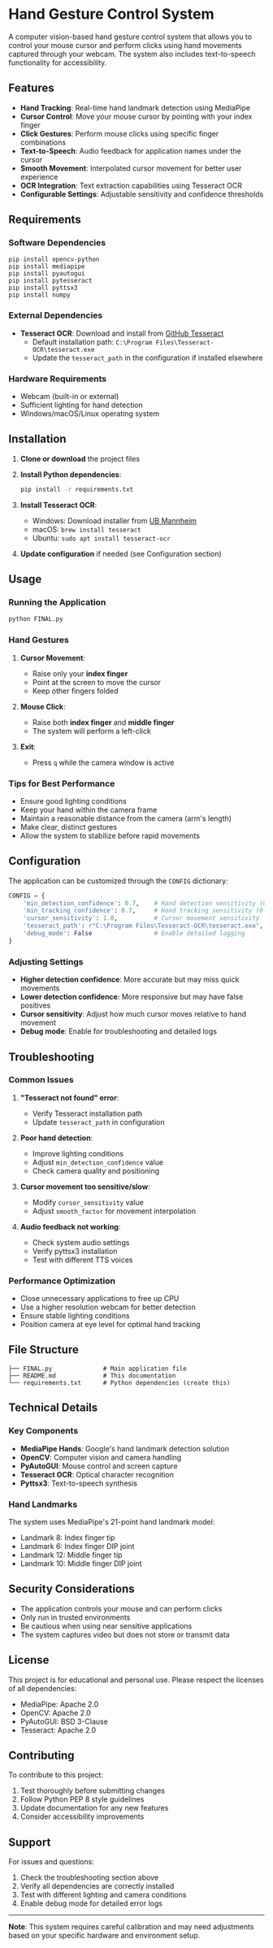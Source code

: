 # Hand Gesture Control System

A computer vision-based hand gesture control system that allows you to control your mouse cursor and perform clicks using hand movements captured through your webcam. The system also includes text-to-speech functionality for accessibility.

## Features

- **Hand Tracking**: Real-time hand landmark detection using MediaPipe
- **Cursor Control**: Move your mouse cursor by pointing with your index finger
- **Click Gestures**: Perform mouse clicks using specific finger combinations
- **Text-to-Speech**: Audio feedback for application names under the cursor
- **Smooth Movement**: Interpolated cursor movement for better user experience
- **OCR Integration**: Text extraction capabilities using Tesseract OCR
- **Configurable Settings**: Adjustable sensitivity and confidence thresholds

## Requirements

### Software Dependencies

```
pip install opencv-python
pip install mediapipe
pip install pyautogui
pip install pytesseract
pip install pyttsx3
pip install numpy
```

### External Dependencies

- **Tesseract OCR**: Download and install from [GitHub Tesseract](https://github.com/tesseract-ocr/tesseract)
  - Default installation path: `C:\Program Files\Tesseract-OCR\tesseract.exe`
  - Update the `tesseract_path` in the configuration if installed elsewhere

### Hardware Requirements

- Webcam (built-in or external)
- Sufficient lighting for hand detection
- Windows/macOS/Linux operating system

## Installation

1. **Clone or download** the project files
2. **Install Python dependencies**:
   ```bash
   pip install -r requirements.txt
   ```
3. **Install Tesseract OCR**:
   - Windows: Download installer from [UB Mannheim](https://github.com/UB-Mannheim/tesseract/wiki)
   - macOS: `brew install tesseract`
   - Ubuntu: `sudo apt install tesseract-ocr`

4. **Update configuration** if needed (see Configuration section)

## Usage

### Running the Application

```bash
python FINAL.py
```

### Hand Gestures

1. **Cursor Movement**:
   - Raise only your **index finger**
   - Point at the screen to move the cursor
   - Keep other fingers folded

2. **Mouse Click**:
   - Raise both **index finger** and **middle finger**
   - The system will perform a left-click

3. **Exit**:
   - Press `q` while the camera window is active

### Tips for Best Performance

- Ensure good lighting conditions
- Keep your hand within the camera frame
- Maintain a reasonable distance from the camera (arm's length)
- Make clear, distinct gestures
- Allow the system to stabilize before rapid movements

## Configuration

The application can be customized through the `CONFIG` dictionary:

```python
CONFIG = {
    'min_detection_confidence': 0.7,    # Hand detection sensitivity (0.0-1.0)
    'min_tracking_confidence': 0.7,     # Hand tracking sensitivity (0.0-1.0)
    'cursor_sensitivity': 1.0,          # Cursor movement sensitivity
    'tesseract_path': r"C:\Program Files\Tesseract-OCR\tesseract.exe",
    'debug_mode': False                 # Enable detailed logging
}
```

### Adjusting Settings

- **Higher detection confidence**: More accurate but may miss quick movements
- **Lower detection confidence**: More responsive but may have false positives
- **Cursor sensitivity**: Adjust how much cursor moves relative to hand movement
- **Debug mode**: Enable for troubleshooting and detailed logs

## Troubleshooting

### Common Issues

1. **"Tesseract not found" error**:
   - Verify Tesseract installation path
   - Update `tesseract_path` in configuration

2. **Poor hand detection**:
   - Improve lighting conditions
   - Adjust `min_detection_confidence` value
   - Check camera quality and positioning

3. **Cursor movement too sensitive/slow**:
   - Modify `cursor_sensitivity` value
   - Adjust `smooth_factor` for movement interpolation

4. **Audio feedback not working**:
   - Check system audio settings
   - Verify pyttsx3 installation
   - Test with different TTS voices

### Performance Optimization

- Close unnecessary applications to free up CPU
- Use a higher resolution webcam for better detection
- Ensure stable lighting conditions
- Position camera at eye level for optimal hand tracking

## File Structure

```
├── FINAL.py              # Main application file
├── README.md             # This documentation
└── requirements.txt      # Python dependencies (create this)
```

## Technical Details

### Key Components

- **MediaPipe Hands**: Google's hand landmark detection solution
- **OpenCV**: Computer vision and camera handling
- **PyAutoGUI**: Mouse control and screen capture
- **Tesseract OCR**: Optical character recognition
- **Pyttsx3**: Text-to-speech synthesis

### Hand Landmarks

The system uses MediaPipe's 21-point hand landmark model:
- Landmark 8: Index finger tip
- Landmark 6: Index finger DIP joint
- Landmark 12: Middle finger tip
- Landmark 10: Middle finger DIP joint

## Security Considerations

- The application controls your mouse and can perform clicks
- Only run in trusted environments
- Be cautious when using near sensitive applications
- The system captures video but does not store or transmit data

## License

This project is for educational and personal use. Please respect the licenses of all dependencies:
- MediaPipe: Apache 2.0
- OpenCV: Apache 2.0
- PyAutoGUI: BSD 3-Clause
- Tesseract: Apache 2.0

## Contributing

To contribute to this project:
1. Test thoroughly before submitting changes
2. Follow Python PEP 8 style guidelines
3. Update documentation for any new features
4. Consider accessibility improvements

## Support

For issues and questions:
1. Check the troubleshooting section above
2. Verify all dependencies are correctly installed
3. Test with different lighting and camera conditions
4. Enable debug mode for detailed error logs

---

**Note**: This system requires careful calibration and may need adjustments based on your specific hardware and environment setup.
